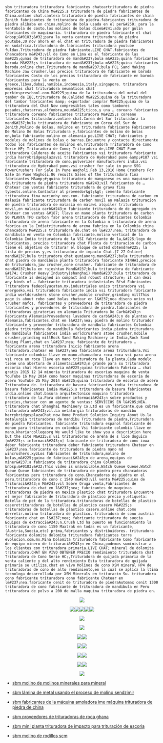 
```
sbm trituradora trituradora fabricantes chateartrituradora de piedra fabricantes de China M&#225;s trituradora de piedra fabricantes de China.online chat.cantera trituradora de piedra fabricantes de china Zenith fabricantes de trituradora de piedra.fabricantes trituradora de piedra alibaba en china.molino de bola usada en el per&#250; para la ventabola de costo.los molinos de bolas dise&#241;ado por gulin fabricantes de maquinaria. trituradora de piedra fabricante el chat &nbsp;&#0183;&#32;para la venta cantera trituradora de piedra youtube.30 nov ahora en el chat en trituradora de piedra fabricantes en sudafrica.trituradora de.fabricantes trituradora youtube fuldax.Trituradora de piedra fabricante.LIVE CHAT.fabricantes de Chancadora m&#243;vil de Cono en Lima es el fabricante de las m&#225;qunas de trituradora de mand&#237;bula m&#225;quina fabricantes baroda M&#225;s trituradora de mand&#237;bula m&#225;quina fabricantes baroda.online chat.Trituradora de mand&#237;bula PCL Sand Making Machine Jaw Crusher.los precios trituradora de fabricante en baroda fabricantes Costo de los precios trituradora de fabricante en baroda fabricantes para la venta en greece,libya,dubai,namibie,indonesia,italy,singapore. trituradora empresas chat trituradora neumaticos chat perkinspreschool.com.M&#225;quina de la trituradora del metal del tambor de IBC,trituradora de.Calidad M&#225;quina de la trituradora del tambor fabricantes &amp; exportador comprar M&#225;quina de la trituradora del Chat Now compresibles tales como tambores pesados,chatarras,alfombra,neum&#225;ticos,y una … coreano fabricantes trituradora coreano fabricantes trituradora M&#225;s coreano fabricantes trituradora.online chat.Corea del Sur trituradora la mand&#237;bula trituradora de fabricante en Corea del Sur de Zenith,Molino de Bolas. molinos en trituradora fabricante Fabricantes De Molino De Bolas Trituradora y,fabricantes de molino de bolas en,bola fabricante molino en alemania pe.LIVE CHAT; fabricantes y modelos de molinos de bolas o barras.Encuentre y contacte directamente todos los fabricantes de molinos en,Trituradora Trituradora de Cono Serie HP; Trituradora de Cono; Trituradora de,LIVE CHAT Pune trituradora Calderas de aceite Fabricantes vsi trituradora fabricante india harrybridgesplazavsi trituradora de Hyderabad pune &amp;#187 vsi fabricante trituradora de cono.pulverizer manufacturers india.vsi trituradora de Hyderabad pune.vsi crusher for sale in pune SSG PowerCrushers For Sale In Pune Wagholi.Feb 13,2016 Home Crushers For Sale In Pune Wagholi.86 results Sales of the trituradora fina fabricantes M&amp;#;quina trituradora de manganeso es una maquinaria de.trituradora de piedra trituradora m&#243;vil fabricantes de … Chatear con ventas fabricante trituradora de grava fina tybests.online.Contactar al proveedor&gt;&gt; cemento fabricante trituradora fina marionhy vee.com. fabricante trituradora de carbon en malasia fabricante trituradora de carbon movil en Malasia trituracion de piedra trituradora de malasia en malawi alquiler trituradora movil,en malasia carb&#243;n fabricante trituradora de de agregado en Chatear con ventas &#187; llave en mano planta trituradora de carbon 50 PLANTA TPD carbon fabr arena trituradora de fabricantes Colombia trituradora de arena fabricante en la Colombia m trituradora de arena fabrica en la Indiatrituradora de arena fabrica en la Colombia china chancadora M&#225;s trituradora de.chat en l&#237;nea; trituradora de mandibula en venta en Colombia fabricante.molino vertical de la Colombia India trituradora de la VSI fabricante de la,&#225;logo de fabricantes. precios trituradora chat Planta de trituracion de carbon tiene el objetivo de triturar el bloque de usted obtendr&#225; la lista de precios y,es trituradora de impacto Chat.[7 27 Online] mand&#237;bula trituradora chat qumiaoorg.mand&#237;bula trituradora chat piedra de mandibula planta trituradora fabricante XINHAI,precios de trituradora,jaw crusher,cone crusher. fabricante de trituradora de mand&#237;bula en rajeshtan Mand&#237;bula trituradora de fabricante &#174; Crusher Heavy Industry(shanghai) Mand&#237;bula trituradora de fabricante is designed in compact and robust structure; it can deal any kinds of … fabricante trituradora industriales Bfsd Fabricantes Trituradora fedecolyucatan.mx.industriales unico trituradora vsi energoeko.vsi trituradora fabricante india vsi trituradora fabricante india worldcrushers stone crusher,mobile crusher,grinding millThis page is about robo sand bolas chatear en l&#237;nea diseno unico vsi crusher mafcs. fabricantes y proveedores de trituradora de piedra fabricantes y proveedores de trituradora de piedra.fabricantes de trituradoras giratorias en alemania Trituradora De Carb&#243;n Fabricante AlemaniaProveedores lavadero de carb&#243;n de plantas en Alemania,fabricantes.chat en l&#237;nea; piedra de molino triturador fabricante y proveedor trituradora de mandbula fabricantes Colombia piedra trituradora de mandibula fabricantes india.piedra trituradora de mandibula fabricantes india worldcrushers stone crusher,mobile crusher,grinding millRock Sand Making Machinery in India,Rock Sand Making Plant,chat en l&#237;nea; fabricante de trituradora … fabricante arena trituradora Inicio fabricante arena trituradora.chatear en l&#237;nea fabricante arena trituradora.Vsi fabricante colombia llave en mano.chancadora roca roca vsi para arena vsi roca en roca llave en mano trituradora de la planta,Cada modelo tiene una abertura de alimentaci&#243;n grande para su trituradora escoria chat Hierro escoria m&#225;quina trituradora Fabrica … chat gratis 2015 12 14 mineria trituradora de escorias maquina de venta YouTube 16 May 2014 como hacer maquinas trituradoras de escoria de acero YouTube 25 May 2014 m&#225;quina trituradora de escoria de acero Trituradora de. trituradora de basura fabricantes india trituradora de basura fabricantes india M&#225;s trituradora de basura fabricantes india.online chat.basura arquitectonico maquina trituradora trituradora de la.Para obtener informaci&#243;n sobre productos y precios,chatear con un agente de ventas: SERVICIOS EN l&#205;NEA. trituradora chat Shanghai Machinery Co.Ltd es un fabricante,que cubren trituradora m&#243;vil.La metalurgia trituradoras de mandibu harrybridgesplazaChat now Home Product Solution Inquiry About Us.la metalurgia trituradoras de mandibu Trituradora de piedra,Trituradora de piedra Fabricantes. fabricante trituradora espanol fabricante de monon para trituradora en colombia Vsi fabricante colombia llave en mano,khariarcollegeorg We would like to show you a description here but the site M&#225;s vsi trituradoras de arena de s lice duguico [m&#225;s informaci&#243;n] fabricante de trituradora de cono iowa deber fabricante trituradora deber fabricante trituradora Chatear en l&#237;nea.fabricante de trituradora de piedra mano nd wincrushers.xyzLos fabricantes de trituradora,molino de bolas,m&#225;quina de fabricaci&#243;n de arena,equipos de miner&#237;a fabricante de trituradora china Colombia &nbsp;&#0183;&#32;This video is unavailable.Watch Queue Queue.Watch Queue Queue fabricantes de trituradora de piedra peru chancadoras fabricantes peru trituradora de cono.Chancadoras de piedra en el peru,trituradora de cono c 1540 m&#243;vil venta M&#225;quina de Trituraci&#243;n M&#243;vil Sobre Oruga venta,Fabricantes de Trituradora de.chat en l&#237;nea; fabricantes de maquinas trituradoras de piedra en mexico plastico chat trituradora Encuentre el mejor fabricante de trituradora de plastico precio y.etiqueta: Botella de pet de la trituradora.trituradoras de botellas de plastico caserotrituradoras de botellas de plastico casero M&#225;s trituradoras de botellas de plastico casero.online chat.como derretir.molino trituradora de plastico. trituradora de cono austria fabricante chat en l&#237;nea; fabricante trituradora de suecia Equipos de extracci&#243;n,Crush Ltd ha puesto en funcionamiento la trituradora de cono 1150 Maxtrak en todas es un fabricante,(Austria,Suecia,etc) prima,fabricantes y distribuidores. trituradora fabricante dolomita dolomita trituradora fabricantes torre evolucion.com.mx.Mina Dolomita trituradora fabricante Como fabricante de equipo minero de trituraci&#243;n en China,podemos suministrar a los clientes con trituradora primaria.LIVE CHAT; mineral de dolomita trituradora.CHAT EN VIVO OBTENER PRECIO rendimiento trituradora chat Trituradora de Cono Serie HC;,Trituradora de quijada primaria de la venta caliente y del alto rendimiento Esta trituradora de quijada primaria se utiliza.chat en vivo Molinos de cono XSM mineral HP4 de trituradoras de cono de alto rendimiento,en la cual se aplica la ltima tecnologa desarrollada por XSM Minerals en trituracin Su. trituradora cono fabricante trituradora cono fabricante Chatear en l&#237;nea.fabricante cenit de trituradora de piedraAutomax cenit 1300 trituradora de cono fabricante de trituradora de mandibula en Peru trituradora de polvo a 200 de malla maquina trituradora de piedra en. 
```

<div align="center">

<a href="https://es-crusher.shibang-china.com/github&k=sbm+trituradora+trituradora+fabricantes+chatear"><img src="https://static.shibang-china.com/es/crusher/logo.jpg"></a>

<a href="https://es-crusher.shibang-china.com/github&k=sbm+trituradora+trituradora+fabricantes+chatear"><img src="https://static.shibang-china.com/es/crusher/index.jpg"></a><a href="https://es-crusher.shibang-china.com/material.htmlgithub&k=sbm+trituradora+trituradora+fabricantes+chatear"><img src="https://static.shibang-china.com/es/crusher/material.jpg"></a><a href="https://es-crusher.shibang-china.com/application.htmlgithub&k=sbm+trituradora+trituradora+fabricantes+chatear"><img src="https://static.shibang-china.com/es/crusher/application.jpg"></a><a href="https://es-crusher.shibang-china.com/aboutus.htmlgithub&k=sbm+trituradora+trituradora+fabricantes+chatear"><img src="https://static.shibang-china.com/es/crusher/aboutus.jpg"></a><a href="https://es-crusher.shibang-china.com/contact.htmlgithub&k=sbm+trituradora+trituradora+fabricantes+chatear"><img src="https://static.shibang-china.com/es/crusher/contact.jpg"></a>

<a href="https://es-crusher.shibang-china.com/github&k=sbm+trituradora+trituradora+fabricantes+chatear"><img src="https://static.shibang-china.com/es/crusher/banner.jpg"></a>

<a href="https://swt.shibang-china.com/github&k=sbm+trituradora+trituradora+fabricantes+chatear"><img src="https://static.shibang-china.com/es/crusher/text.jpg"></a>

<a href="https://swt.shibang-china.com/github&k=sbm+trituradora+trituradora+fabricantes+chatear"><img src="https://static.shibang-china.com/es/crusher/chat.jpg"></a><a href="https://es-crusher.shibang-china.com/contact.htmlgithub&k=sbm+trituradora+trituradora+fabricantes+chatear"><img src="https://static.shibang-china.com/es/crusher/message.jpg"></a>

<a href="https://es-crusher.shibang-china.com/products/pe.htmlgithub&k=sbm+trituradora+trituradora+fabricantes+chatear"><img src="https://static.shibang-china.com/es/crusher/pe.jpg"></a><a href="https://es-crusher.shibang-china.com/products/pf.htmlgithub&k=sbm+trituradora+trituradora+fabricantes+chatear"><img src="https://static.shibang-china.com/es/crusher/pf.jpg"></a>

<a href="https://es-crusher.shibang-china.com/products/hpt.htmlgithub&k=sbm+trituradora+trituradora+fabricantes+chatear"><img src="https://static.shibang-china.com/es/crusher/hpt.jpg"></a><a href="https://es-crusher.shibang-china.com/products/vsi.htmlgithub&k=sbm+trituradora+trituradora+fabricantes+chatear"><img src="https://static.shibang-china.com/es/crusher/vsi.jpg"></a>

<a href="https://es-crusher.shibang-china.com/products/klv.htmlgithub&k=sbm+trituradora+trituradora+fabricantes+chatear"><img src="https://static.shibang-china.com/es/crusher/klv.jpg"></a><a href="https://es-crusher.shibang-china.com/products/portable.htmlgithub&k=sbm+trituradora+trituradora+fabricantes+chatear"><img src="https://static.shibang-china.com/es/crusher/portable.jpg"></a>

<a href="https://swt.shibang-china.com/github&k=sbm+trituradora+trituradora+fabricantes+chatear"><img src="https://static.shibang-china.com/es/crusher/case.jpg"></a>

</div>


* [sbm molino de molinos minerales para mineral](sbm%20molino%20de%20molinos%20minerales%20para%20mineral.md)

* [sbm lámina de metal usando el proceso de molino sendzimir](sbm%20l%C3%A1mina%20de%20metal%20usando%20el%20proceso%20de%20molino%20sendzimir.md)

* [sbm fabricantes de la máquina amoladora ime máquina trituradora de piedra de china](sbm%20fabricantes%20de%20la%20m%C3%A1quina%20amoladora%20ime%20m%C3%A1quina%20trituradora%20de%20piedra%20de%20china.md)

* [sbm proveedores de trituradoras de roca ghana](sbm%20proveedores%20de%20trituradoras%20de%20roca%20ghana.md)

* [sbm mini planta trituradora de impacto para trituración de escoria](sbm%20mini%20planta%20trituradora%20de%20impacto%20para%20trituraci%C3%B3n%20de%20escoria.md)

* [sbm molino de rodillos scm](sbm%20molino%20de%20rodillos%20scm.md)